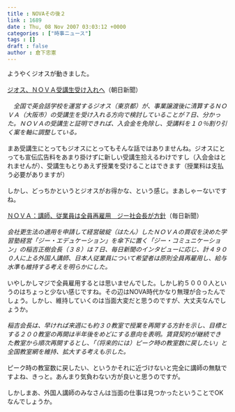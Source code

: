 ```yaml
---
title : NOVAその後２
link : 1689
date : Thu, 08 Nov 2007 03:03:12 +0000
categories : ["時事ニュース"]
tags : []
draft : false
author : 倉下忠憲
---
```


ようやくジオスが動きました。<BR><BR><A HREF="http://www.asahi.com/life/update/1108/OSK200711080001.html" TARGET="_blank">ジオス、ＮＯＶＡ受講生受け入れへ</A>（朝日新聞）<BR><BR><I>　全国で英会話学校を運営するジオス（東京都）が、事業譲渡後に清算するＮＯＶＡ（大阪市）の受講生を受け入れる方向で検討していることが７日、分かった。ＮＯＶＡの受講生と証明できれば、入会金を免除し、受講料を１０％割り引く案を軸に調整している。 </I><BR><BR>まあ受講生にとってもジオスにとってもそんな話ではありませんね。ジオスにとっても宣伝広告料をあまり掛けずに新しい受講生拾えるわけですし（入会金はとれませんが）、受講生もとりあえず授業を受けることはできます（授業料は支払う必要がありますが）<BR><BR>しかし、どっちかというとジオスがお得かな、という感じ。まあしゃーないですね。<BR><BR><A HREF="http://mainichi.jp/select/biz/news/20071108k0000m020146000c.html" TARGET="_blank">ＮＯＶＡ：講師、従業員は全員再雇用　ジー社会長が方針</A>（毎日新聞）<BR><BR><I>会社更生法の適用を申請して経営破綻（はたん）したＮＯＶＡの買収を決めた学習塾経営「ジー・エデュケーション」を傘下に置く「ジー・コミュニケーション」の稲吉正樹会長（３８）は７日、毎日新聞のインタビューに応じ、計４９００人に上る外国人講師、日本人従業員について希望者は原則全員再雇用し、給与水準も維持する考えを明らかにした。</I><BR><BR>いやしかしマジで全員雇用するとは思いませんでした。しかし約５０００人というのはちょっと少ない感じですね。その辺はNOVA時代かなり無理が合ったんでしょう。しかし、維持していくのは当面大変だと思うのですが、大丈夫なんでしょうか。<BR><BR><I>稲吉会長は、早ければ来週にも約３０教室で授業を再開する方針を示し、目標とする２００教室の再開は半年後をめどにする意向を表明。賃貸契約が継続できた教室から順次再開するとし、「（将来的には）ピーク時の教室数に戻したい」と全国教室網を維持、拡大する考えも示した。</I><BR><BR>ピーク時の教室数に戻したい、というかそれに近づけないと完全に講師の無駄ですよね、きっと。あんまり気負わない方が良いと思うのですが。<BR><BR>しかしまあ、外国人講師のみなさんは当面の仕事は見つかったということでOKなんでしょうか。<BR><br><br>
